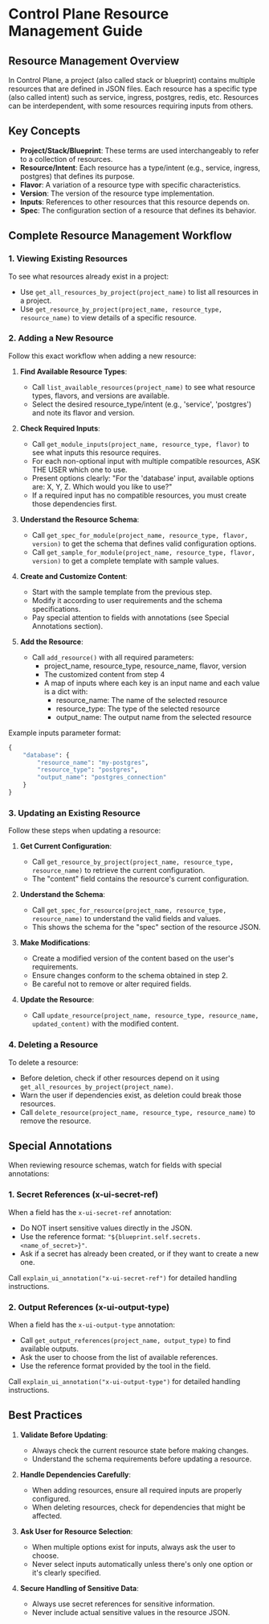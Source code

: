 # Control Plane Resource Management Guide

## Resource Management Overview

In Control Plane, a project (also called stack or blueprint) contains multiple resources that
are defined in JSON files. Each resource has a specific type (also called intent) such as
service, ingress, postgres, redis, etc. Resources can be interdependent, with some resources
requiring inputs from others.

## Key Concepts

- **Project/Stack/Blueprint**: These terms are used interchangeably to refer to a collection of resources.
- **Resource/Intent**: Each resource has a type/intent (e.g., service, ingress, postgres) that defines its purpose.
- **Flavor**: A variation of a resource type with specific characteristics.
- **Version**: The version of the resource type implementation.
- **Inputs**: References to other resources that this resource depends on.
- **Spec**: The configuration section of a resource that defines its behavior.

## Complete Resource Management Workflow

### 1. Viewing Existing Resources

To see what resources already exist in a project:
- Use `get_all_resources_by_project(project_name)` to list all resources in a project.
- Use `get_resource_by_project(project_name, resource_type, resource_name)` to view details of a specific resource.

### 2. Adding a New Resource

Follow this exact workflow when adding a new resource:

1. **Find Available Resource Types**:
   - Call `list_available_resources(project_name)` to see what resource types, flavors, and versions are available.
   - Select the desired resource_type/intent (e.g., 'service', 'postgres') and note its flavor and version.

2. **Check Required Inputs**:
   - Call `get_module_inputs(project_name, resource_type, flavor)` to see what inputs this resource requires.
   - For each non-optional input with multiple compatible resources, ASK THE USER which one to use.
   - Present options clearly: "For the 'database' input, available options are: X, Y, Z. Which would you like to use?"
   - If a required input has no compatible resources, you must create those dependencies first.

3. **Understand the Resource Schema**:
   - Call `get_spec_for_module(project_name, resource_type, flavor, version)` to get the schema that defines valid configuration options.
   - Call `get_sample_for_module(project_name, resource_type, flavor, version)` to get a complete template with sample values.

4. **Create and Customize Content**:
   - Start with the sample template from the previous step.
   - Modify it according to user requirements and the schema specifications.
   - Pay special attention to fields with annotations (see Special Annotations section).

5. **Add the Resource**:
   - Call `add_resource()` with all required parameters:
     - project_name, resource_type, resource_name, flavor, version
     - The customized content from step 4
     - A map of inputs where each key is an input name and each value is a dict with:
       * resource_name: The name of the selected resource
       * resource_type: The type of the selected resource
       * output_name: The output name from the selected resource

Example inputs parameter format:
```python
{
    "database": {
        "resource_name": "my-postgres",
        "resource_type": "postgres",
        "output_name": "postgres_connection"
    }
}
```

### 3. Updating an Existing Resource

Follow these steps when updating a resource:

1. **Get Current Configuration**:
   - Call `get_resource_by_project(project_name, resource_type, resource_name)` to retrieve the current configuration.
   - The "content" field contains the resource's current configuration.

2. **Understand the Schema**:
   - Call `get_spec_for_resource(project_name, resource_type, resource_name)` to understand the valid fields and values.
   - This shows the schema for the "spec" section of the resource JSON.

3. **Make Modifications**:
   - Create a modified version of the content based on the user's requirements.
   - Ensure changes conform to the schema obtained in step 2.
   - Be careful not to remove or alter required fields.

4. **Update the Resource**:
   - Call `update_resource(project_name, resource_type, resource_name, updated_content)` with the modified content.

### 4. Deleting a Resource

To delete a resource:
- Before deletion, check if other resources depend on it using `get_all_resources_by_project(project_name)`.
- Warn the user if dependencies exist, as deletion could break those resources.
- Call `delete_resource(project_name, resource_type, resource_name)` to remove the resource.

## Special Annotations

When reviewing resource schemas, watch for fields with special annotations:

### 1. Secret References (x-ui-secret-ref)

When a field has the `x-ui-secret-ref` annotation:
- Do NOT insert sensitive values directly in the JSON.
- Use the reference format: `"${blueprint.self.secrets.<name_of_secret>}"`.
- Ask if a secret has already been created, or if they want to create a new one.

Call `explain_ui_annotation("x-ui-secret-ref")` for detailed handling instructions.

### 2. Output References (x-ui-output-type)

When a field has the `x-ui-output-type` annotation:
- Call `get_output_references(project_name, output_type)` to find available outputs.
- Ask the user to choose from the list of available references.
- Use the reference format provided by the tool in the field.

Call `explain_ui_annotation("x-ui-output-type")` for detailed handling instructions.

## Best Practices

1. **Validate Before Updating**:
   - Always check the current resource state before making changes.
   - Understand the schema requirements before updating a resource.

2. **Handle Dependencies Carefully**:
   - When adding resources, ensure all required inputs are properly configured.
   - When deleting resources, check for dependencies that might be affected.

3. **Ask User for Resource Selection**:
   - When multiple options exist for inputs, always ask the user to choose.
   - Never select inputs automatically unless there's only one option or it's clearly specified.

4. **Secure Handling of Sensitive Data**:
   - Always use secret references for sensitive information.
   - Never include actual sensitive values in the resource JSON.